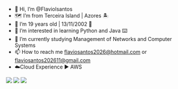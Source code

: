 - 👋 Hi, I’m @Flaviolsantos
- 🗺️ I’m from Terceira Island | Azores 🏝️
- 📆 I’m 19 years old | 13/11/2002 🎂
- 👀 I’m interested in learning Python and Java ⌨️
- 📖 I’m currently studying Management of Networks and Computer Systems
- 📫 How to reach me flaviosantos2026@hotmail.com or flaviosantos202611@gmail.com
- ☁️Cloud Experience ▶️ AWS
<div> 
  <a href = "mailto:flaviosantos2026@hotmail.com"><img src="https://img.shields.io/badge/-Outlook-%23333?style=for-the-badge&logo=Outlook&logoColor=white" target="_blank"></a>
   <a href = "mailto:flaviosantos202611@gmail.com"><img src="https://img.shields.io/badge/-Gmail-%23333?style=for-the-badge&logo=gmail&logoColor=white" target="_blank"></a>
  <a href="flávio-santos-1333b422b/" target="_blank"><img src="https://img.shields.io/badge/-LinkedIn-%230077B5?style=for-the-badge&logo=linkedin&logoColor=white" target="_blank"></a> 
   <p> </p>
<div align="LEFT">
  <a href="https://github.com/Flaviolsantos%22%3E
  <img height="180em" src="https://github-readme-stats.vercel.app/api?username=Flaviolsantos&show_icons=true&theme=Cayman&include_all_commits=true&count_private=true%22/%3E
</div>










<!---
Flaviolsantos/Flaviolsantos is a ✨ special ✨ repository because its `README.md` (this file) appears on your GitHub profile.
You can click the Preview link to take a look at your changes.
--->
